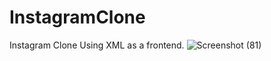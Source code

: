 # InstagramClone
Instagram Clone Using XML as a frontend.
![Screenshot (81)](https://user-images.githubusercontent.com/76910737/203135516-522c0079-525a-4c94-b94b-ad52fda866bc.png)
